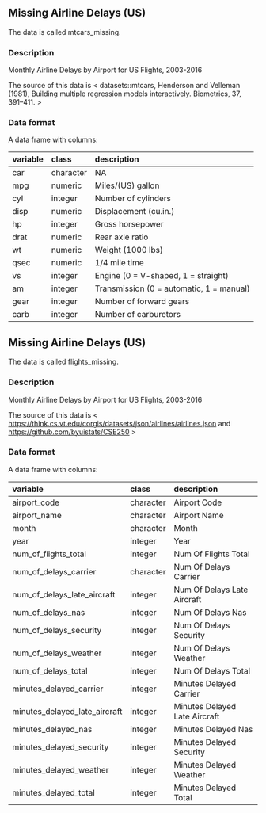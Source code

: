## Missing Airline Delays (US)

The data is called mtcars_missing.

### Description

Monthly Airline Delays by Airport for US Flights, 2003-2016

The source of this data is < datasets::mtcars, Henderson and Velleman (1981), Building multiple regression models interactively. Biometrics, 37, 391–411. >

### Data format

A data frame with columns:

|variable |class     |description                              |
|:--------|:---------|:----------------------------------------|
|car      |character |NA                                       |
|mpg      |numeric   |Miles/(US) gallon                        |
|cyl      |integer   |Number of cylinders                      |
|disp     |numeric   |Displacement (cu.in.)                    |
|hp       |integer   |Gross horsepower                         |
|drat     |numeric   |Rear axle ratio                          |
|wt       |numeric   |Weight (1000 lbs)                        |
|qsec     |numeric   |1/4 mile time                            |
|vs       |integer   |Engine (0 = V-shaped, 1 = straight)      |
|am       |integer   |Transmission (0 = automatic, 1 = manual) |
|gear     |integer   |Number of forward gears                  |
|carb     |integer   |Number of carburetors                    |



## Missing Airline Delays (US)

The data is called flights_missing.

### Description

Monthly Airline Delays by Airport for US Flights, 2003-2016

The source of this data is < https://think.cs.vt.edu/corgis/datasets/json/airlines/airlines.json 
        and https://github.com/byuistats/CSE250 >

### Data format

A data frame with columns:

|variable                      |class     |description                   |
|:-----------------------------|:---------|:-----------------------------|
|airport_code                  |character |Airport Code                  |
|airport_name                  |character |Airport Name                  |
|month                         |character |Month                         |
|year                          |integer   |Year                          |
|num_of_flights_total          |integer   |Num Of Flights Total          |
|num_of_delays_carrier         |character |Num Of Delays Carrier         |
|num_of_delays_late_aircraft   |integer   |Num Of Delays Late Aircraft   |
|num_of_delays_nas             |integer   |Num Of Delays Nas             |
|num_of_delays_security        |integer   |Num Of Delays Security        |
|num_of_delays_weather         |integer   |Num Of Delays Weather         |
|num_of_delays_total           |integer   |Num Of Delays Total           |
|minutes_delayed_carrier       |integer   |Minutes Delayed Carrier       |
|minutes_delayed_late_aircraft |integer   |Minutes Delayed Late Aircraft |
|minutes_delayed_nas           |integer   |Minutes Delayed Nas           |
|minutes_delayed_security      |integer   |Minutes Delayed Security      |
|minutes_delayed_weather       |integer   |Minutes Delayed Weather       |
|minutes_delayed_total         |integer   |Minutes Delayed Total         |
